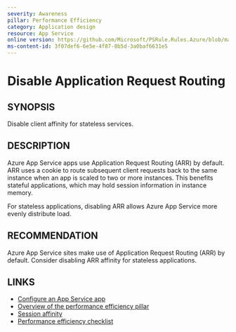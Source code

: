 ```yaml
---
severity: Awareness
pillar: Performance Efficiency
category: Application design
resource: App Service
online version: https://github.com/Microsoft/PSRule.Rules.Azure/blob/main/docs/en/rules/Azure.AppService.ARRAffinity.md
ms-content-id: 3f07def6-6e5e-4f87-8b5d-3a0baf6631e5
---
```


# Disable Application Request Routing

## SYNOPSIS

Disable client affinity for stateless services.

## DESCRIPTION

Azure App Service apps use Application Request Routing (ARR) by default.
ARR uses a cookie to route subsequent client requests back to the same instance when an app is scaled to two or more instances.
This benefits stateful applications, which may hold session information in instance memory.

For stateless applications, disabling ARR allows Azure App Service more evenly distribute load.

## RECOMMENDATION

Azure App Service sites make use of Application Request Routing (ARR) by default.
Consider disabling ARR affinity for stateless applications.

## LINKS

- [Configure an App Service app](https://docs.microsoft.com/azure/app-service/configure-common#configure-general-settings)
- [Overview of the performance efficiency pillar](https://docs.microsoft.com/azure/architecture/framework/scalability/overview)
- [Session affinity](https://docs.microsoft.com/azure/architecture/framework/scalability/app-design#session-affinity)
- [Performance efficiency checklist](https://docs.microsoft.com/azure/architecture/framework/scalability/performance-efficiency)
